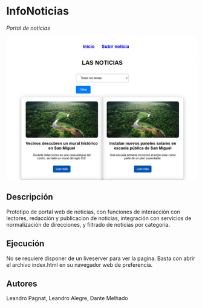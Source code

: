 # InfoNoticias

*Portal de noticias*

![Captura del portal](InfoNoticias/assets/resources/image/screenshot.png)

## Descripción
Prototipo de portal web de noticias, con funciones de interacción con lectores, redacción y publicacion de noticias, integración con servicios de normalización de direcciones, y filtrado de noticias por categoria.

## Ejecución
No se requiere disponer de un liveserver para ver la pagina. Basta con abrir el archivo index.html en su navegador web de preferencia.

## Autores
Leandro Pagnat,
Leandro Alegre,
Dante Melhado
